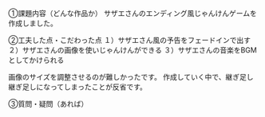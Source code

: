 ①課題内容（どんな作品か）
サザエさんのエンディング風じゃんけんゲームを作成しました。


②工夫した点・こだわった点
１）サザエさん風の予告をフェードインで出す
２）サザエさんの画像を使いじゃんけんができる
３）サザエさんの音楽をBGMとしてかけられる

画像のサイズを調整させるのが難しかったです。
作成していく中で、継ぎ足し継ぎ足しになってしまったことが反省です。

③質問・疑問（あれば）
